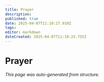 ```yaml
---
title: Prayer
description: 
published: true
date: 2025-04-07T11:10:27.910Z
tags: 
editor: markdown
dateCreated: 2025-04-07T11:10:25.755Z
---
```


# Prayer

*This page was auto-generated from structure.*